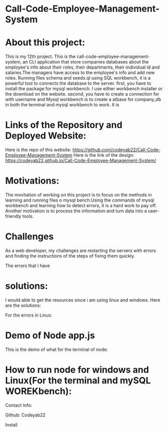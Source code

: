 # Call-Code-Employee-Management-System

# About this project:

This is my 12th project. This is the call-code-employee-management-system, an CLI application that store companies databases about the employee's info about their 
roles, their departments, their individual id and salaries.The managers have access to the employee's info and add new roles.   Running files schema and seeds.ql using SQL workbench, it is a powerful tool to connects the database to the server. first, you have to install the package for mysql workbench. I use either workbench installer or the download on the website. second, you have to create a connection for with username and Mysql workbench is to create a atbase for company_db in both the terminal and mysql workbench to work. It is 

# Links of the Repository and Deployed Website:

Here is the repo of this website: https://github.com/codeyab22/Call-Code-Employee-Management-System
Here is the link of the design: https://codeyab22.github.io/Call-Code-Employee-Management-System/

# Motivations:

The movitation of working on this project is to focus on the methods in learning and running files o mysql bench.Using the commands of mysql workbench and learning how to detect errors, it is a hard work to pay off. Another motivation is to process the information and turn data into a user-friendly tools.


# Challenges
As a web developer, my challenges are restarting the servers with errors and finding the instructions of the steps of fixing them quickly.

The errors that I have 

# solutions: 
I would able to get the resources since i am using linux and windows. Here are the solutions:

For the errors in Linux:







# Demo of Node app.js

This is the demo of what for the terminal of node:


# How to run node for windows and Linux(For the terminal and mySQL WOREKbench):








Contact Info:

Github: Codeyab22




Install 
